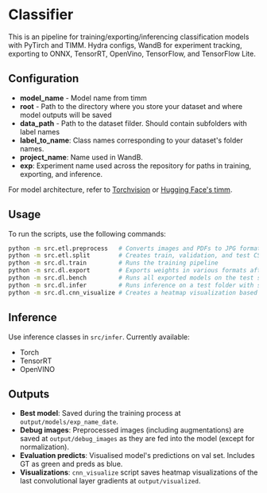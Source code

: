 # Classifier

This is an pipeline for training/exporting/inferencing classification models with PyTirch and TIMM. Hydra configs, WandB for experiment tracking, exporting to ONNX, TensorRT, OpenVino, TensorFlow, and TensorFlow Lite.

## Configuration
- **model_name** - Model name from timm
- **root** - Path to the directory where you store your dataset and where model outputs will be saved
- **data_path** - Path to the dataset filder. Should contain subfolders with label names
- **label_to_name**: Class names corresponding to your dataset's folder names.
- **project_name**: Name used in WandB.
- **exp**: Experiment name used across the repository for paths in training, exporting, and inference.

For model architecture, refer to [Torchvision](https://pytorch.org/vision/0.9/models.html) or [Hugging Face's timm](https://huggingface.co/timm).

## Usage
To run the scripts, use the following commands:
```bash
python -m src.etl.preprocess   # Converts images and PDFs to JPG format
python -m src.etl.split        # Creates train, validation, and test CSVs with image paths
python -m src.dl.train         # Runs the training pipeline
python -m src.dl.export        # Exports weights in various formats after training
python -m src.dl.bench         # Runs all exported models on the test set
python -m src.dl.infer         # Runs inference on a test folder with subfolders as classes
python -m src.dl.cnn_visualize # Creates a heatmap visualization based on the last convolutional layer gradients (Grad-CAM)
```

## Inference
Use inference classes in `src/infer`. Currently available:
- Torch
- TensorRT
- OpenVINO

## Outputs
- **Best model**: Saved during the training process at `output/models/exp_name_date`.
- **Debug images**: Preprocessed images (including augmentations) are saved at `output/debug_images` as they are fed into the model (except for normalization).
- **Evaluation predicts**: Visualised model's predictions on val set. Includes GT as green and preds as blue.
- **Visualizations**: `cnn_visualize` script saves heatmap visualizations of the last convolutional layer gradients at `output/visualized`.
